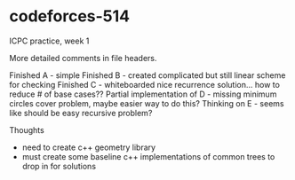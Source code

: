 # codeforces-514
ICPC practice, week 1

More detailed comments in file headers.

Finished A - simple
Finished B - created complicated but still linear scheme for checking 
Finished C - whiteboarded nice recurrence solution... how to reduce # of base cases??
Partial implementation of D - missing minimum circles cover problem, maybe easier way to do this?
Thinking on E - seems like should be easy recursive problem?

Thoughts
- need to create c++ geometry library
- must create some baseline c++ implementations of common trees to drop in for solutions
